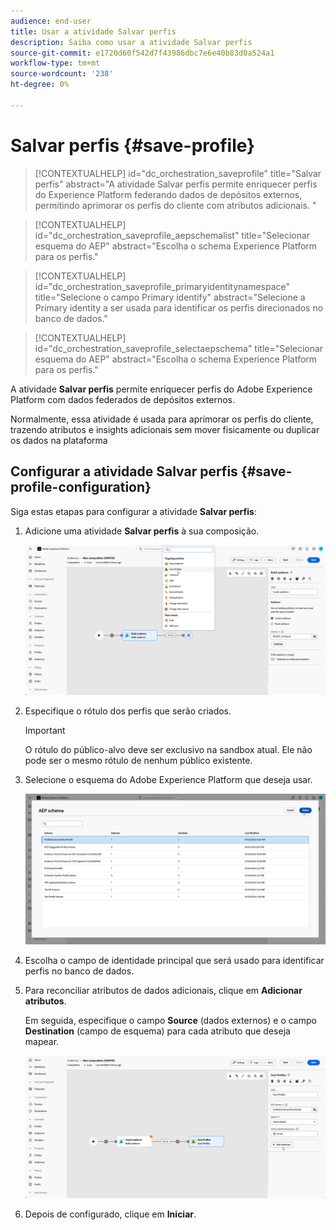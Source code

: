 ```yaml
---
audience: end-user
title: Usar a atividade Salvar perfis
description: Saiba como usar a atividade Salvar perfis
source-git-commit: e1720d60f542d7f43986dbc7e6e40b83d0a524a1
workflow-type: tm+mt
source-wordcount: '238'
ht-degree: 0%

---
```


# Salvar perfis {#save-profile}

>[!CONTEXTUALHELP]
>id="dc_orchestration_saveprofile"
>title="Salvar perfis"
>abstract="A atividade Salvar perfis permite enriquecer perfis do Experience Platform federando dados de depósitos externos, permitindo aprimorar os perfis do cliente com atributos adicionais. "

>[!CONTEXTUALHELP]
>id="dc_orchestration_saveprofile_aepschemalist"
>title="Selecionar esquema do AEP"
>abstract="Escolha o schema Experience Platform para os perfis."

>[!CONTEXTUALHELP]
>id="dc_orchestration_saveprofile_primaryidentitynamespace"
>title="Selecione o campo Primary identify"
>abstract="Selecione a Primary identity a ser usada para identificar os perfis direcionados no banco de dados."

>[!CONTEXTUALHELP]
>id="dc_orchestration_saveprofile_selectaepschema"
>title="Selecionar esquema do AEP"
>abstract="Escolha o schema Experience Platform para os perfis."

A atividade **Salvar perfis** permite enriquecer perfis do Adobe Experience Platform com dados federados de depósitos externos.

Normalmente, essa atividade é usada para aprimorar os perfis do cliente, trazendo atributos e insights adicionais sem mover fisicamente ou duplicar os dados na plataforma

## Configurar a atividade Salvar perfis {#save-profile-configuration}

Siga estas etapas para configurar a atividade **Salvar perfis**:

1. Adicione uma atividade **Salvar perfis** à sua composição.

   ![](../assets/save-profile.png)

1. Especifique o rótulo dos perfis que serão criados.

   >[!IMPORTANT]
   >
   >O rótulo do público-alvo deve ser exclusivo na sandbox atual. Ele não pode ser o mesmo rótulo de nenhum público existente.

1. Selecione o esquema do Adobe Experience Platform que deseja usar.

   ![](../assets/save-profile-2.png)

1. Escolha o campo de identidade principal que será usado para identificar perfis no banco de dados.

1. Para reconciliar atributos de dados adicionais, clique em **Adicionar atributos**.

   Em seguida, especifique o campo **Source** (dados externos) e o campo **Destination** (campo de esquema) para cada atributo que deseja mapear.

   ![](../assets/save-profile-3.png)

1. Depois de configurado, clique em **Iniciar**.
